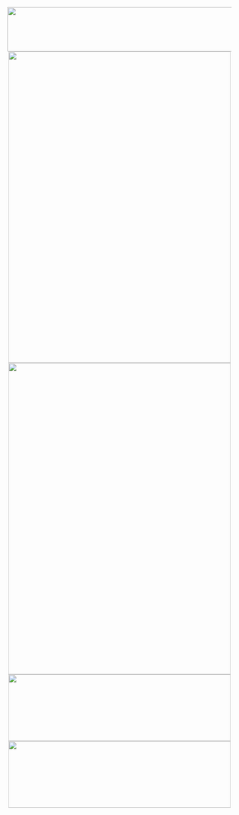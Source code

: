 <br>
<img src="https://github-readme-linkedin.vercel.app/user?username=soroush-chehresa" width="730" height="100" />
<div align="center">
  <img src="https://github-readme-linkedin.vercel.app/experience?username=soroush-chehresa&limit=6" width="500" height="700" />
  <img src="https://github-readme-linkedin.vercel.app/skills?username=soroush-chehresa" width="500" height="700" />
</div>
<div align="center">
<img src="https://github-readme-linkedin.vercel.app/education?username=soroush-chehresa" width="500" height="150" />
<img src="https://github-readme-linkedin.vercel.app/languages?username=soroush-chehresa" width="500" height="150" />
</div>
<br>


